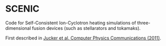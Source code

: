 # SCENIC
Code for Self-Consistent Ion-Cyclotron heating simulations of three-dimensional fusion devices (such as stellarators and tokamaks). 

First described in [Jucker et al. Computer Physics Communications (2011)](https://doi.org/10.1016/j.cpc.2010.12.028).
